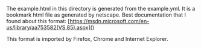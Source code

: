 The example.html in this directory is generated from the example.yml.
It is a bookmark html file as generated by netscape.
Best documentation that I found about this format: [https://msdn.microsoft.com/en-us/library/aa753582(VS.85).aspx]()

This format is imported by Firefox, Chrome and Internet Explorer.
